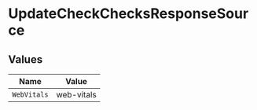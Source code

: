# UpdateCheckChecksResponseSource


## Values

| Name        | Value       |
| ----------- | ----------- |
| `WebVitals` | web-vitals  |